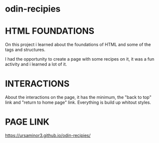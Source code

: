 # odin-recipies

<h1>HTML FOUNDATIONS</h1>

On this project i learned about the foundations of HTML and some of the tags and structures. 

I had the opportunity to create a page with some recipes on it, it was a fun activity and i learned a lot of it. 

<h1>INTERACTIONS</h1>

About the interactions on the page, it has the minimum, the "back to top" link and "return to home page" link. Everything is build up whitout styles.

<h1>PAGE LINK</h1>

https://ursaminor3.github.io/odin-recipies/
